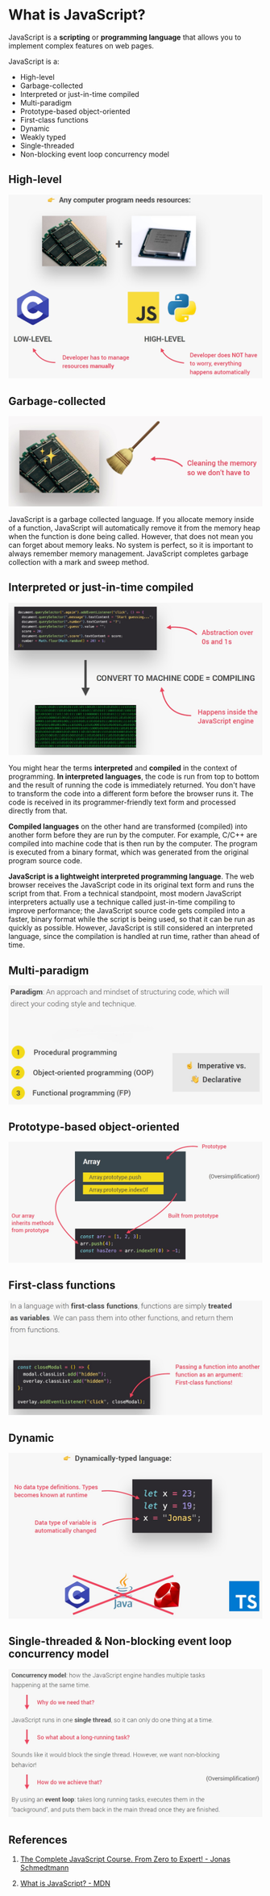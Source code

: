# What is JavaScript?

JavaScript is a **scripting** or **programming language** that allows you to implement complex features on web pages.

JavaScript is a:

- High-level
- Garbage-collected
- Interpreted or just-in-time compiled
- Multi-paradigm
- Prototype-based object-oriented
- First-class functions
- Dynamic
- Weakly typed
- Single-threaded
- Non-blocking event loop concurrency model

## High-level

![](../../img/javascript-definition1.jpg)

## Garbage-collected

![](../../img/javascript-definition2.jpg)

JavaScript is a garbage collected language. If you allocate memory inside of a function, JavaScript will automatically remove it from the memory heap when the function is done being called. However, that does not mean you can forget about memory leaks. No system is perfect, so it is important to always remember memory management. JavaScript completes garbage collection with a mark and sweep method.

## Interpreted or just-in-time compiled

![](../../img/javascript-definition3.jpg)

You might hear the terms **interpreted** and **compiled** in the context of programming. **In interpreted languages**, the code is run from top to bottom and the result of running the code is immediately returned. You don't have to transform the code into a different form before the browser runs it. The code is received in its programmer-friendly text form and processed directly from that.

**Compiled languages** on the other hand are transformed (compiled) into another form before they are run by the computer. For example, C/C++ are compiled into machine code that is then run by the computer. The program is executed from a binary format, which was generated from the original program source code.

**JavaScript is a lightweight interpreted programming language**. The web browser receives the JavaScript code in its original text form and runs the script from that. From a technical standpoint, most modern JavaScript interpreters actually use a technique called just-in-time compiling to improve performance; the JavaScript source code gets compiled into a faster, binary format while the script is being used, so that it can be run as quickly as possible. However, JavaScript is still considered an interpreted language, since the compilation is handled at run time, rather than ahead of time.

## Multi-paradigm

![](../../img/javascript-definition4.jpg)

## Prototype-based object-oriented

![](../../img/javascript-definition5.jpg)

## First-class functions

![](../../img/javascript-definition6.jpg)

## Dynamic

![](../../img/javascript-definition7.jpg)

## Single-threaded & Non-blocking event loop concurrency model

![](../../img/javascript-definition8.jpg)

## References

1. [The Complete JavaScript Course. From Zero to Expert! - Jonas Schmedtmann](https://www.udemy.com/course/the-complete-javascript-course/?utm_source=adwords&utm_medium=udemyads&utm_campaign=JavaScript_v.PROF_la.EN_cc.ROWMTA-B_ti.6368&utm_content=deal4584&utm_term=_._ag_130756014153_._ad_558386196906_._kw__._de_c_._dm__._pl__._ti_dsa-774930039569_._li_1011789_._pd__._&matchtype=&gclid=CjwKCAjwiuuRBhBvEiwAFXKaNCuaAhZ8UB5kIldtb76eeAyfM0SUKeceBq3FKF24pNxDVe-_g0-DPxoCnWwQAvD_BwE)

2. [What is JavaScript? - MDN](https://developer.mozilla.org/en-US/docs/Learn/JavaScript/First_steps/What_is_JavaScript)
